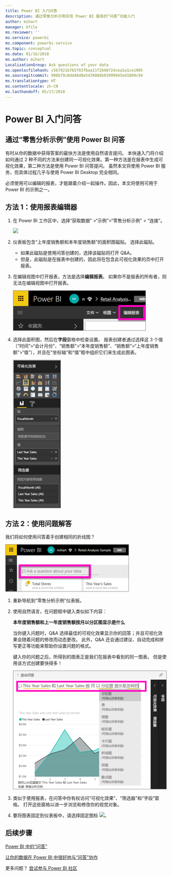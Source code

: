 ```yaml
---
title: Power BI 入门问答
description: 通过零售分析示例实现 Power BI 服务的“问答”功能入门
author: mihart
manager: kfile
ms.reviewer: ''
ms.service: powerbi
ms.component: powerbi-service
ms.topic: conceptual
ms.date: 01/16/2018
ms.author: mihart
LocalizationGroup: Ask questions of your data
ms.openlocfilehash: c567921b765f03fbaa11f2b98724cea1a1ce1905
ms.sourcegitcommit: 998b79c0dd46d0e5439888b83999945ed1809c94
ms.translationtype: HT
ms.contentlocale: zh-CN
ms.lasthandoff: 05/17/2018
---
```

# <a name="get-started-with-power-bi-qa"></a>Power BI 入门问答
## <a name="use-power-bi-qa-with-the-retail-analysis-sample"></a>通过“零售分析示例”使用 Power BI 问答
有时从你的数据中获得答案的最快方法是使用自然语言提问。  本快速入门将介绍如何通过 2 种不同的方法来创建同一可视化效果。第一种方法是在报表中生成可视化效果，第二种方法是使用 Power BI 问答提问。 虽然本文将使用 Power BI 服务，但具体过程几乎与使用 Power BI Desktop 完全相同。

必须使用可以编辑的报表，才能跟着介绍一起操作。因此，本文将使用可用于 Power BI 的示例之一。

## <a name="method-1-using-the-report-editor"></a>方法 1：使用报表编辑器
1. 在 Power BI 工作区中，选择“获取数据” \>“示例”\>“零售分析示例” > “连接”。
   
    ![](media/power-bi-visualization-introduction-to-q-and-a/power-bi-dashboard.png)
2. 仪表板包含“上年度销售额和本年度销售额”的面积图磁贴。  选择此磁贴。 
   
   * 如果此磁贴是使用问答创建的，选择该磁贴将打开 Q&A。 
   * 但是，此磁贴是在报表中创建的，因此将在包含此可视化效果的页中打开报表。
3. 在编辑视图中打开报表，方法是选择**编辑报表**。  如果你不是报表的所有者，则无法在编辑视图中打开报表。
   
    ![](media/power-bi-visualization-introduction-to-q-and-a/power-bi-edit-report.png)
4. 选择此面积图，然后在**字段**窗格中检查设置。  报表创建者通过选择这 3 个值（“时间”>“会计月份”、“销售额”>“本年度销售额”、“销售额”>“上年度销售额”>“值”），并且在“坐标轴”和“值”框中组织它们来生成此图表。
   
    ![](media/power-bi-visualization-introduction-to-q-and-a/gnatutorial_3-new.png)

## <a name="method-2-using-qa"></a>方法 2：使用问题解答
我们将如何使用问答着手创建相同的折线图？

![](media/power-bi-visualization-introduction-to-q-and-a/power-bi-qna.png)

1. 重新导航到“零售分析示例”仪表板。
2. 使用自然语言，在问题框中键入类似如下内容：
   
   **本年度销售额和上一年度销售额按月以分区图显示是什么**
   
   当你键入问题时，Q&A 选择最佳的可视化效果显示你的回答；并且可视化效果会随着问题的修改而动态更改。 此外，Q&A 还会通过建议、自动完成和拼写更正等功能来帮助你设置问题的格式。
   
   键入你的问题之后，所得到的图表正是我们在报表中看到的同一图表。  但是使用该方式创建要快得多！
   
   ![](media/power-bi-visualization-introduction-to-q-and-a/powerbi-qna-areachart.png)
3. 类似于使用报表，在问答中你有权访问“可视化效果”、“筛选器”和“字段”窗格。  打开这些窗格以进一步浏览和修改你的视觉对象。
4. 要将图表固定到仪表板中，请选择固定图标 ![](media/power-bi-visualization-introduction-to-q-and-a/pinnooutline.png)。

## <a name="next-steps"></a>后续步骤
[Power BI 中的“问答”](power-bi-q-and-a.md)

[让你的数据在 Power BI 中很好地与“问答”协作](service-prepare-data-for-q-and-a.md)

更多问题？ [尝试参与 Power BI 社区](http://community.powerbi.com/)


